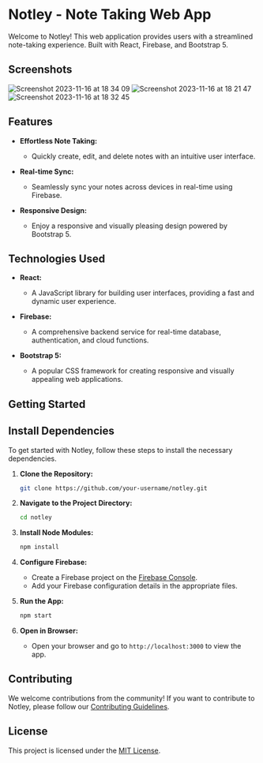 # Notley - Note Taking Web App

Welcome to Notley! This web application provides users with a streamlined note-taking experience. Built with React, Firebase, and Bootstrap 5.

## Screenshots
![Screenshot 2023-11-16 at 18 34 09](https://github.com/MC-161/Notely/assets/95971638/825e724f-631f-411b-85f6-1579a0a59548)
![Screenshot 2023-11-16 at 18 21 47](https://github.com/MC-161/Notely/assets/95971638/35e6f034-7e89-467a-8dad-735bbd3ee994)
![Screenshot 2023-11-16 at 18 32 45](https://github.com/MC-161/Notely/assets/95971638/42d4905b-db6e-4a74-a3c3-8b7a9007abfa)
## Features

- **Effortless Note Taking:**
  - Quickly create, edit, and delete notes with an intuitive user interface.

- **Real-time Sync:**
  - Seamlessly sync your notes across devices in real-time using Firebase.

- **Responsive Design:**
  - Enjoy a responsive and visually pleasing design powered by Bootstrap 5.

## Technologies Used

- **React:**
  - A JavaScript library for building user interfaces, providing a fast and dynamic user experience.

- **Firebase:**
  - A comprehensive backend service for real-time database, authentication, and cloud functions.

- **Bootstrap 5:**
  - A popular CSS framework for creating responsive and visually appealing web applications.

## Getting Started

## Install Dependencies

To get started with Notley, follow these steps to install the necessary dependencies.

1. **Clone the Repository:**

    ```bash
    git clone https://github.com/your-username/notley.git
    ```

2. **Navigate to the Project Directory:**

    ```bash
    cd notley
    ```

3. **Install Node Modules:**

    ```bash
    npm install
    ```

4. **Configure Firebase:**

   - Create a Firebase project on the [Firebase Console](https://console.firebase.google.com/).
   - Add your Firebase configuration details in the appropriate files.

5. **Run the App:**

    ```bash
    npm start
    ```

6. **Open in Browser:**

   - Open your browser and go to `http://localhost:3000` to view the app.

## Contributing

We welcome contributions from the community! If you want to contribute to Notley, please follow our [Contributing Guidelines](CONTRIBUTING.md).


## License

This project is licensed under the [MIT License](LICENSE).


